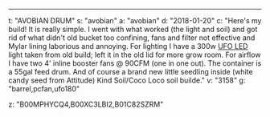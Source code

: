 ---
t: "AVOBIAN DRUM"
s: "avobian"
a: "avobian"
d: "2018-01-20"
c: "Here's my build! It is really simple. I went with what worked (the light and soil) and got rid of what didn't old bucket too confining, fans and filter not effective and Mylar lining laborious and annoying. For lighting I have a 300w <a href='https://amzn.to/36NO5zr'>UFO LED</a> light taken from old build; left it in the old lid for more grow room. For airflow I have two 4' inline booster fans @ 90CFM (one in one out). The container is a 55gal feed drum. And of course a brand new little seedling inside (white candy seed from Attitude) Kind Soil/Coco Loco soil builde."
v: "3158"
g: "barrel,pcfan,ufo180"

z: "B00MPHYCQ4,B00XC3LBI2,B01C82SZRM"
